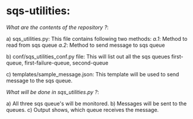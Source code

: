 # sqs-utilities:

_What are the contents of the repository ?_:

a) sqs_utilities.py: This file contains following two methods:
_a.1_: Method to read from sqs queue
_a.2_: Method to send message to sqs queue

b) conf/sqs_utilities_conf.py file: This will list out all the sqs queues first-queue, first-failure-queue, second-queue

c) templates/sample_message.json: This template will be used to send message to the sqs queue.

_What will be done in sqs_utilities.py ?_:

a) All three sqs queue's will be monitored.
b) Messages will be sent to the queues.
c) Output shows, which queue receives the message.
